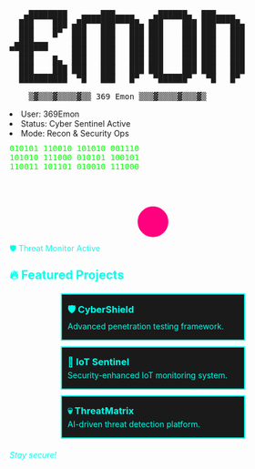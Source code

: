 <pre align="centre">


     
   ▄████████   ▄▄▄▄███▄▄▄▄    ▄██████▄  ███▄▄▄▄   
  ███    ███ ▄██▀▀▀███▀▀▀██▄ ███    ███ ███▀▀▀██▄ 
  ███    █▀  ███   ███   ███ ███    ███ ███   ███ 
 ▄███▄▄▄     ███   ███   ███ ███    ███ ███   ███ 
▀▀███▀▀▀     ███   ███   ███ ███    ███ ███   ███ 
  ███    █▄  ███   ███   ███ ███    ███ ███   ███ 
  ███    ███ ███   ███   ███ ███    ███ ███   ███ 
  ██████████  ▀█   ███   █▀   ▀██████▀   ▀█   █▀

    ▒▓▒▒▒▓▒▒▒▒▓▒▒ 369 Emon ▒▒▒▓▒▒▒▒▓▒▒▒▓▒
</pre>



  
  
 <div align="left"> 
 <li> User: 369Emon</li>
 <li> Status: Cyber Sentinel Active</li>
 <li> Mode: Recon & Security Ops</li>
 </div>
  
 
  <pre style="font-size: 1em; color: #00ff00; white-space: pre-wrap; overflow: hidden; height: 100px; margin: 10px 0;">
010101 110010 101010 001110
101010 111000 010101 100101
110011 101101 010010 111000
  </pre>
  <div style="width: 50px; height: 50px; border-radius: 50%; background: #ff007f; border: 2px solid #ff007f; margin: 10px auto;"></div>
  <p style="color: #00ffea; margin: 10px 0;">🛡️ Threat Monitor Active</p>
  <h2 style="color: #00ffea; margin: 20px 0;">🔥 Featured Projects</h2>
  <div style="background: #1a1a1a; border: 2px solid #00ffea; padding: 10px; margin: 10px auto; max-width: 300px;">
    <h3 style="color: #00ffea; margin: 5px 0;">🛡️ <a href="https://github.com/369emon/CyberShield" style="color: #00ffea; text-decoration: none;">CyberShield</a></h3>
    <p style="color: #00ffea; margin: 5px 0;">Advanced penetration testing framework.</p>
  </div>
  <div style="background: #1a1a1a; border: 2px solid #00ffea; padding: 10px; margin: 10px auto; max-width: 300px;">
    <h3 style="color: #00ffea; margin: 5px 0;">📡 <a href="https://github.com/369emon/IoT-Sentinel" style="color: #00ffea; text-decoration: none;">IoT Sentinel</a></h3>
    <p style="color: #00ffea; margin: 5px 0;">Security-enhanced IoT monitoring system.</p>
  </div>
  <div style="background: #1a1a1a; border: 2px solid #00ffea; padding: 10px; margin: 10px auto; max-width: 300px;">
    <h3 style="color: #00ffea; margin: 5px 0;">💀 <a href="https://github.com/369emon/ThreatMatrix" style="color: #00ffea; text-decoration: none;">ThreatMatrix</a></h3>
    <p style="color: #00ffea; margin: 5px 0;">AI-driven threat detection platform.</p>
  </div>
  <p style="color: #00ffea; font-style: italic; margin-top: 20px;">Stay secure!</p>
</div>
